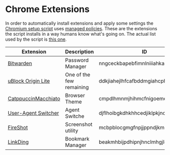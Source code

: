 # Chrome Extensions
In order to automatically install extensions and apply some settings the [Chromium setup script](/scripts/chromium.sh) uses [managed policies](https://chromium.googlesource.com/chromium/src/+/HEAD/docs/enterprise/policies.md). These are the extensions the script installs in a way humans know what's going on. The actual list used by the script is [this one](/configs/desktop/chromium/extensions.json).

| Extension | Description | ID |
| --- | --- | --- |
| [Bitwarden](https://chromewebstore.google.com/detail/bitwarden-passwortmanager/nngceckbapebfimnlniiiahkandclblb) | Password Manager | nngceckbapebfimnlniiiahkandclblb |
| [uBlock Origin Lite](https://chromewebstore.google.com/detail/ublock-origin-lite/ddkjiahejlhfcafbddmgiahcphecmpfh) | One of the few remaining | ddkjiahejlhfcafbddmgiahcphecmpfh|
| [CatppuccinMacchiato](https://chromewebstore.google.com/detail/catppuccin-chrome-theme-m/cmpdlhmnmjhihmcfnigoememnffkimlk) | Browser Theme | cmpdlhmnmjhihmcfnigoememnffkimlk |
| [User-Agent Switcher](https://chromewebstore.google.com/detail/user-agent-switcher-for-c/djflhoibgkdhkhhcedjiklpkjnoahfmg) | Agent Switche | djflhoibgkdhkhhcedjiklpkjnoahfmg |
| [FireShot](https://chromewebstore.google.com/detail/nehmen-sie-vollst%C3%A4ndige-w/mcbpblocgmgfnpjjppndjkmgjaogfceg) | Screenshot utility | mcbpblocgmgfnpjjppndjkmgjaogfceg |
| [LinkDing](https://chromewebstore.google.com/detail/linkding-extension/beakmhbijpdhipnjhnclmhgjlddhidpe) | Bookmark Manager | beakmhbijpdhipnjhnclmhgjlddhidpe |